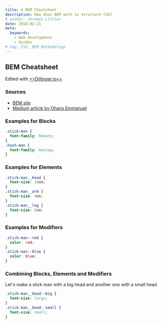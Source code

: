 ```yaml
---
title: A BEM Cheatsheet
description: How does BEM work to structure CSS?
# author: Jeremie Litzler
date: 2018-02-21
meta:
  keywords:
    - Web development
    - Guides
# tag: CSS, BEM Methodology
---
```


## BEM Cheatsheet

Edited with [>>Dillinger.io<<](https://dillinger.io/)

### Sources

- [BEM site](http://getbem.com/naming/)
- [Medium article by Ohans Emmanuel](https://medium.freecodecamp.org/css-naming-conventions-that-will-save-you-hours-of-debugging-35cea737d849)

### Examples for **Blocks**

```css
.stick-man {
  font-family: Roboto;
}
.hash-man {
  font-family: Hastag;
}
```

### Examples for **Elements**

```css
.stick-man__head {
  font-size: 10em;
}
.stick-man__arm {
  font-size: 4em;
}
.stick-man__leg {
  font-size: 5em;
}
```

### Examples for **Modifiers**

```css
.stick-man--red {
  color: red;
}
.stick-man--blue {
  color: blue;
}
```

### Combining Blocks, Elements and Modifiers

Let's make a stick man with a big head and another one with a small head

```css
.stick-man__head--big {
  font-size: large;
}
.stick-man__head--small {
  font-size: small;
}
```

